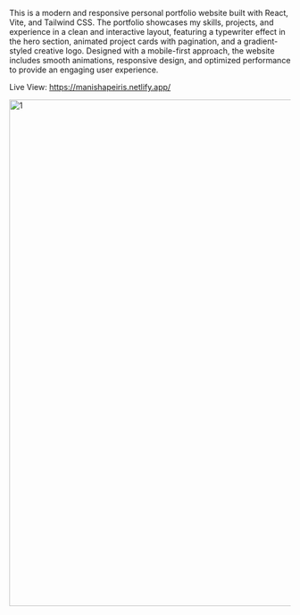 This is a modern and responsive personal portfolio website built with React, Vite, and Tailwind CSS. The portfolio showcases my skills, projects, and experience in a clean and interactive layout, featuring a typewriter effect in the hero section, animated project cards with pagination, and a gradient-styled creative logo. Designed with a mobile-first approach, the website includes smooth animations, responsive design, and optimized performance to provide an engaging user experience.

Live View: https://manishapeiris.netlify.app/

<img width="1870" height="908" alt="1" src="https://github.com/user-attachments/assets/1fd4f8cc-8e40-4161-a284-3a0545e04d66" />

